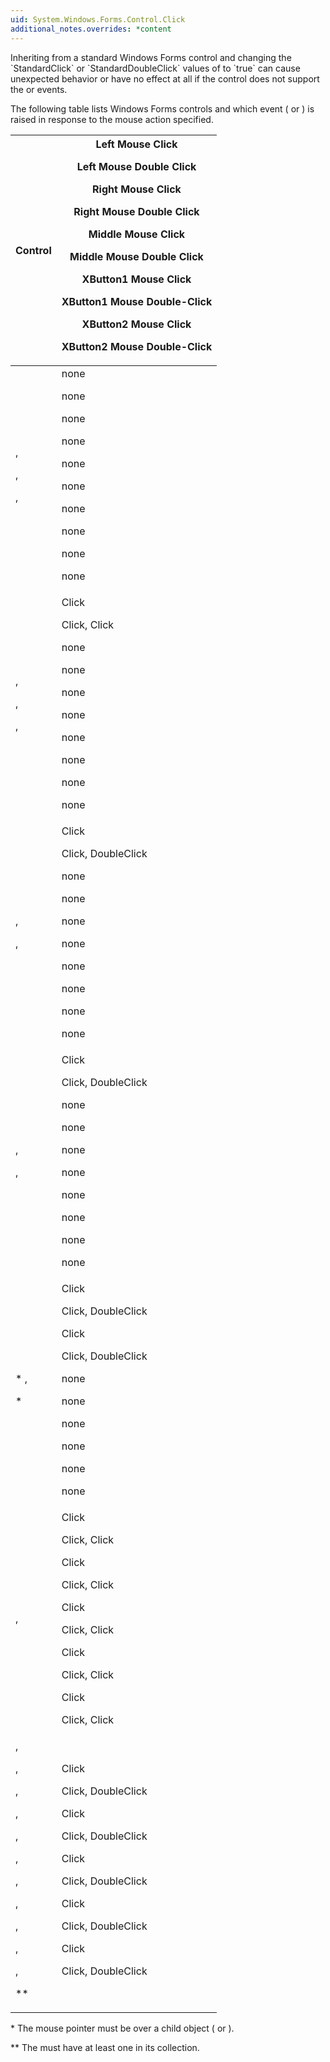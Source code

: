 ```yaml
---
uid: System.Windows.Forms.Control.Click
additional_notes.overrides: *content
---
```


<p>Inheriting from a standard Windows Forms control and changing the `StandardClick` or `StandardDoubleClick` values of <xref href="System.Windows.Forms.ControlStyles"></xref> to `true` can cause unexpected behavior or have no effect at all if the control does not support the <xref href="System.Windows.Forms.Control.Click"></xref> or <xref href="System.Windows.Forms.Control.DoubleClick"></xref> events.  
  
 The following table lists Windows Forms controls and which event (<xref href="System.Windows.Forms.Control.Click"></xref> or <xref href="System.Windows.Forms.Control.DoubleClick"></xref>) is raised in response to the mouse action specified.  
  
 <table><thead><tr><th> Control  
  
 </th><th> Left Mouse Click  
  
  Left Mouse Double Click  
  
  Right Mouse Click  
  
  Right Mouse Double Click  
  
  Middle Mouse Click  
  
  Middle Mouse Double Click  
  
  XButton1 Mouse Click  
  
  XButton1 Mouse Double-Click  
  
  XButton2 Mouse Click  
  
  XButton2 Mouse Double-Click  
  
 </th></tr></thead><tbody><tr><td><xref href="System.Windows.Forms.MonthCalendar"></xref>,  
  
 <xref href="System.Windows.Forms.DateTimePicker"></xref>,  
  
 <xref href="System.Windows.Forms.HScrollBar"></xref>,  
  
 <xref href="System.Windows.Forms.VScrollBar"></xref></td><td> none  
  
  none  
  
  none  
  
  none  
  
  none  
  
  none  
  
  none  
  
  none  
  
  none  
  
  none  
  
 </td></tr><tr><td><xref href="System.Windows.Forms.Button"></xref>,  
  
 <xref href="System.Windows.Forms.CheckBox"></xref>,  
  
 <xref href="System.Windows.Forms.RichTextBox"></xref>,  
  
 <xref href="System.Windows.Forms.RadioButton"></xref></td><td> Click  
  
  Click, Click  
  
  none  
  
  none  
  
  none  
  
  none  
  
  none  
  
  none  
  
  none  
  
  none  
  
 </td></tr><tr><td><xref href="System.Windows.Forms.ListBox"></xref>,  
  
 <xref href="System.Windows.Forms.CheckedListBox"></xref>,  
  
 <xref href="System.Windows.Forms.ComboBox"></xref></td><td> Click  
  
  Click, DoubleClick  
  
  none  
  
  none  
  
  none  
  
  none  
  
  none  
  
  none  
  
  none  
  
  none  
  
 </td></tr><tr><td><xref href="System.Windows.Forms.TextBox"></xref>,  
  
 <xref href="System.Windows.Forms.DomainUpDown"></xref>,  
  
 <xref href="System.Windows.Forms.NumericUpDown"></xref></td><td> Click  
  
  Click, DoubleClick  
  
  none  
  
  none  
  
  none  
  
  none  
  
  none  
  
  none  
  
  none  
  
  none  
  
 </td></tr><tr><td> * <xref href="System.Windows.Forms.TreeView"></xref>,  
  
 \* <xref href="System.Windows.Forms.ListView"></xref></td><td> Click  
  
  Click, DoubleClick  
  
  Click  
  
  Click, DoubleClick  
  
  none  
  
  none  
  
  none  
  
  none  
  
  none  
  
  none  
  
 </td></tr><tr><td><xref href="System.Windows.Forms.ProgressBar"></xref>,  
  
 <xref href="System.Windows.Forms.TrackBar"></xref></td><td> Click  
  
  Click, Click  
  
  Click  
  
  Click, Click  
  
  Click  
  
  Click, Click  
  
  Click  
  
  Click, Click  
  
  Click  
  
  Click, Click  
  
 </td></tr><tr><td><xref href="System.Windows.Forms.Form"></xref>,  
  
 <xref href="System.Windows.Forms.DataGrid"></xref>,  
  
 <xref href="System.Windows.Forms.Label"></xref>,  
  
 <xref href="System.Windows.Forms.LinkLabel"></xref>,  
  
 <xref href="System.Windows.Forms.Panel"></xref>,  
  
 <xref href="System.Windows.Forms.GroupBox"></xref>,  
  
 <xref href="System.Windows.Forms.PictureBox"></xref>,  
  
 <xref href="System.Windows.Forms.Splitter"></xref>,  
  
 <xref href="System.Windows.Forms.StatusBar"></xref>,  
  
 <xref href="System.Windows.Forms.ToolBar"></xref>,  
  
 <xref href="System.Windows.Forms.TabPage"></xref>,  
  
 ** <xref href="System.Windows.Forms.TabControl"></xref></td><td> Click  
  
  Click, DoubleClick  
  
  Click  
  
  Click, DoubleClick  
  
  Click  
  
  Click, DoubleClick  
  
  Click  
  
  Click, DoubleClick  
  
  Click  
  
  Click, DoubleClick  
  
 </td></tr></tbody></table>  
  
 \* The mouse pointer must be over a child object (<xref href="System.Windows.Forms.TreeNode"></xref> or <xref href="System.Windows.Forms.ListViewItem"></xref>).  
  
 ** The <xref href="System.Windows.Forms.TabControl"></xref> must have at least one <xref href="System.Windows.Forms.TabPage"></xref> in its <xref href="System.Windows.Forms.TabControl.TabPages"></xref> collection.</p>


